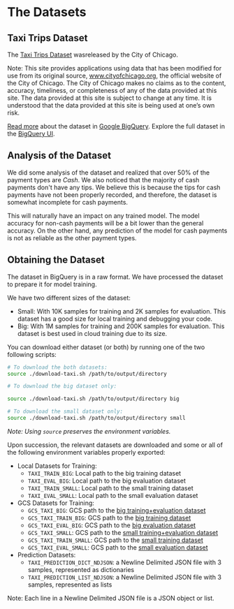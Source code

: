 # The Datasets

## Taxi Trips Dataset

The [Taxi Trips Dataset](https://data.cityofchicago.org/Transportation/Taxi-Trips/wrvz-psew) wasreleased by the City of Chicago.

Note: This site provides applications using data that has been modified
for use from its original source, www.cityofchicago.org, the official website of
the City of Chicago. The City of Chicago makes no claims as to the content,
accuracy, timeliness, or completeness of any of the data provided at this site.
The data provided at this site is subject to change at any time. It is
understood that the data provided at this site is being used at one’s own risk.

[Read more](https://cloud.google.com/bigquery/public-data/chicago-taxi) about
the dataset in [Google BigQuery](https://cloud.google.com/bigquery/). Explore
the full dataset in the
[BigQuery UI](https://bigquery.cloud.google.com/dataset/bigquery-public-data:chicago_taxi_trips).

## Analysis of the Dataset
We did some analysis of the dataset and realized that over 50% of the payment types are *Cash*.
We also noticed that the majority of cash payments don't have any tips. We believe this is because
the tips for cash payments have not been properly recorded, and therefore, the dataset is somewhat
incomplete for cash payments. 

This will naturally have an impact on any trained model. The model accuracy for non-cash payments
will be a bit lower than the general accuracy. On the other hand, any prediction of the model
for cash payments is not as reliable as the other payment types.

## Obtaining the Dataset

The dataset in BigQuery is in a raw format. We have processed the dataset to prepare it for model training.

We have two different sizes of the dataset:

* Small: With 10K samples for training and 2K samples for evaluation. This dataset has a good size for local training and debugging your code.
* Big: With 1M samples for training and 200K samples for evaluation. This dataset is best used in cloud training due to its size.

You can download either dataset (or both) by running one of the two following scripts:

```bash
# To download the both datasets:
source ./download-taxi.sh /path/to/output/directory

# To download the big dataset only:

source ./download-taxi.sh /path/to/output/directory big

# To download the small dataset only:
source ./download-taxi.sh /path/to/output/directory small
```

*Note: Using `source` preserves the environment variables.*

Upon succession, the relevant datasets are downloaded and some or all of the
following environment variables properly exported:

* Local Datasets for Training:
  * `TAXI_TRAIN_BIG`: Local path to the big training dataset
  * `TAXI_EVAL_BIG`: Local path to the big evaluation dataset
  * `TAXI_TRAIN_SMALL`: Local path to the small training dataset
  * `TAXI_EVAL_SMALL`: Local path to the small evaluation dataset
* GCS Datasets for Training:
  * `GCS_TAXI_BIG`: GCS path to the [big training+evaluation dataset](https://storage.googleapis.com/cloud-samples-data/ml-engine/chicago_taxi/training/big/taxi_trips.csv)
  * `GCS_TAXI_TRAIN_BIG`: GCS path to the [big training dataset](https://storage.googleapis.com/cloud-samples-data/ml-engine/chicago_taxi/training/big/taxi_trips_train.csv)
  * `GCS_TAXI_EVAL_BIG`: GCS path to the [big evaluation dataset](https://storage.googleapis.com/cloud-samples-data/ml-engine/chicago_taxi/training/big/taxi_trips_eval.csv)
  * `GCS_TAXI_SMALL`: GCS path to the [small training+evaluation dataset](https://storage.googleapis.com/cloud-samples-data/ml-engine/chicago_taxi/training/small/taxi_trips.csv)
  * `GCS_TAXI_TRAIN_SMALL`: GCS path to the [small training dataset](https://storage.googleapis.com/cloud-samples-data/ml-engine/chicago_taxi/training/small/taxi_trips_train.csv)
  * `GCS_TAXI_EVAL_SMALL`: GCS path to the [small evaluation dataset](https://storage.googleapis.com/cloud-samples-data/ml-engine/chicago_taxi/training/small/taxi_trips_eval.csv)
* Prediction Datasets:
  * `TAXI_PREDICTION_DICT_NDJSON`: a Newline Delimited JSON file with 3 samples, represented as dictionaries
  * `TAXI_PREDICTION_LIST_NDJSON`: a Newline Delimited JSON file with 3 samples, represented as lists

Note: Each line in a Newline Delimited JSON file is a JSON object or list.
